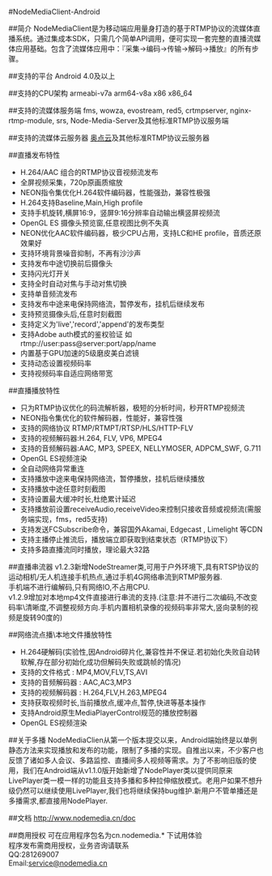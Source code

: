 #NodeMediaClient-Android

##简介
NodeMediaClient是为移动端应用量身打造的基于RTMP协议的流媒体直播系统。通过集成本SDK，只需几个简单API调用，便可实现一套完整的直播流媒体应用基础。包含了流媒体应用中：『采集->编码->传输->解码->播放』的所有步骤。

##支持的平台
Android 4.0及以上

##支持的CPU架构
armeabi-v7a arm64-v8a x86 x86_64

##支持的流媒体服务端
fms, wowza, evostream, red5, crtmpserver, nginx-rtmp-module, srs, Node-Media-Server及其他标准RTMP协议服务端

##支持的流媒体云服务器
[奥点云](http://www.aodianyun.com/)及其他标准RTMP协议云服务器

##直播发布特性
* H.264/AAC 组合的RTMP协议音视频流发布
* 全屏视频采集，720p原画质缩放
* NEON指令集优化H.264软件编码器，性能强劲，兼容性极强
* H.264支持Baseline,Main,High profile
* 支持手机旋转,横屏16:9，竖屏9:16分辨率自动输出横竖屏视频流
* OpenGL ES 摄像头预览窗,任意视图比例不失真
* NEON优化AAC软件编码器，极少CPU占用，支持LC和HE profile，音质还原效果好
* 支持环境背景噪音抑制，不再有沙沙声
* 支持发布中途切换前后摄像头
* 支持闪光灯开关
* 支持全时自动对焦与手动对焦切换
* 支持单音频流发布
* 支持发布中途来电保持网络流，暂停发布，挂机后继续发布
* 支持预览摄像头后,任意时刻截图
* 支持定义为'live','record','append'的发布类型
* 支持Adobe auth模式的鉴权验证 如rtmp://user:pass@server:port/app/name
* 内置基于GPU加速的5级磨皮美白滤镜
* 支持动态设置视频码率
* 支持视频码率自适应网络带宽

##直播播放特性
* 只为RTMP协议优化的码流解析器，极短的分析时间，秒开RTMP视频流
* NEON指令集优化的软件解码器，性能好，兼容性强
* 支持的网络协议 RTMP/RTMPT/RTSP/HLS/HTTP-FLV
* 支持的视频解码器:H.264, FLV, VP6, MPEG4
* 支持的音频解码器:AAC, MP3, SPEEX, NELLYMOSER, ADPCM_SWF, G.711
* OpenGL ES视频渲染
* 全自动网络异常重连
* 支持播放中途来电保持网络流，暂停播放，挂机后继续播放
* 支持播放中途任意时刻截图
* 支持设置最大缓冲时长,杜绝累计延迟
* 支持播放前设置receiveAudio,receiveVideo来控制只接收音频或视频流(需服务端实现，fms，red5支持)
* 支持发送FCSubscribe命令，兼容国外Akamai, Edgecast , Limelight 等CDN
* 支持主播停止推流后，播放端立即获取到结束状态（RTMP协议下）
* 支持多路直播流同时播放，理论最大32路

##直播串流器
v1.2.3新增NodeStreamer类,可用于户外环境下,具有RTSP协议的运动相机/无人机连接手机热点,通过手机4G网络串流到RTMP服务器.  
手机端不进行编解码,只有网络IO,不占用CPU.  
v1.2.9增加对本地mp4文件直接进行串流的支持.(注意:并不进行二次编码,不改变码率\清晰度,不调整视频方向.手机内置相机录像的视频码率非常大,竖向录制的视频是旋转90度的)

##网络流点播\本地文件播放特性  
* H.264硬解码(实验性,因Android碎片化,兼容性并不保证.若初始化失败自动转软解,存在部分初始化成功但解码失败或跳帧的情况) 
* 支持的文件格式 : MP4,MOV,FLV,TS,AVI
* 支持的音频解码器 : AAC,AC3,MP3
* 支持的视频解码器 : H.264,FLV,H.263,MPEG4
* 支持获取视频时长,当前播放点,缓冲点,暂停,快进等基本操作
* 支持Android原生MediaPlayerControl规范的播放控制器
* OpenGL ES视频渲染


##关于多播
NodeMediaClien从第一个版本提交以来，Android端始终是以单例静态方法来实现播放和发布的功能，限制了多播的实现。自推出以来，不少客户也反馈了诸如多人会议、多路监控、直播间多人视频等需求。为了不影响旧版的使用，我们在Android端从v1.1.0版开始新增了NodePlayer类以提供同原来LivePlayer类一模一样的功能且支持多播和多种拉伸缩放模式。老用户如果不想升级仍然可以继续使用LivePlayer,我们也将继续保持bug维护.新用户不管单播还是多播需求,都直接用NodePlayer.

##文档
http://www.nodemedia.cn/doc

##商用授权
可在应用程序包名为cn.nodemedia.* 下试用体验  
程序发布需商用授权，业务咨询请联系  
QQ:281269007  
Email:service@nodemedia.cn
